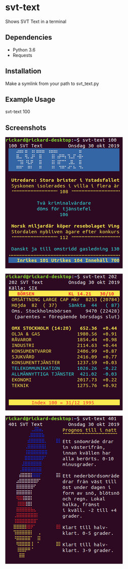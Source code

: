 # svt-text
Shows SVT Text in a terminal

## Dependencies
* Python 3.6
* Requests

## Installation
Make a symlink from your path to svt_text.py

## Example Usage
svt-text 100

## Screenshots

![Page 100](/100.png?raw=true "Page 100")

![Page 202](/202.png?raw=true "Page 202")

![Page 401](/401.png?raw=true "Page 401")
